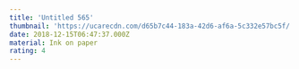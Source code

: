 ```yaml
---
title: 'Untitled 565'
thumbnail: 'https://ucarecdn.com/d65b7c44-183a-42d6-af6a-5c332e57bc5f/'
date: 2018-12-15T06:47:37.000Z
material: Ink on paper
rating: 4
---
```

